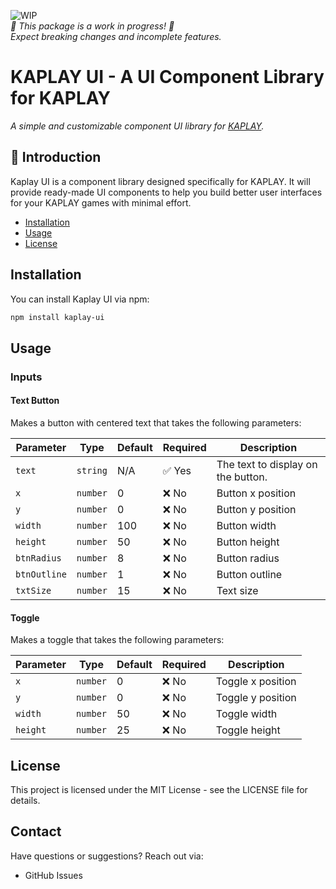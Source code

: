![WIP](https://img.shields.io/badge/status-WIP-yellow)
<br>_🚧 This package is a work in progress! 🚧_  
_Expect breaking changes and incomplete features._

# KAPLAY UI - A UI Component Library for KAPLAY

_A simple and customizable component UI library for [KAPLAY](https://kaplayjs.com/)._

## 🚀 Introduction

Kaplay UI is a component library designed specifically for KAPLAY. It will provide ready-made UI components to help you build better user interfaces for your KAPLAY games with minimal effort.

- [Installation](#installation)
- [Usage](#usage)
- [License](#license)

## Installation

You can install Kaplay UI via npm:

```bash
npm install kaplay-ui
```

## Usage

### Inputs

#### Text Button

Makes a button with centered text that takes the following parameters:

| Parameter    | Type     | Default | Required | Description                        |
| ------------ | -------- | ------- | -------- | ---------------------------------- |
| `text`       | `string` | N/A     | ✅ Yes   | The text to display on the button. |
| `x`          | `number` | 0       | ❌ No    | Button x position                  |
| `y`          | `number` | 0       | ❌ No    | Button y position                  |
| `width`      | `number` | 100     | ❌ No    | Button width                       |
| `height`     | `number` | 50      | ❌ No    | Button height                      |
| `btnRadius`  | `number` | 8       | ❌ No    | Button radius                      |
| `btnOutline` | `number` | 1       | ❌ No    | Button outline                     |
| `txtSize`    | `number` | 15      | ❌ No    | Text size                          |

#### Toggle

Makes a toggle that takes the following parameters:

| Parameter | Type     | Default | Required | Description       |
| --------- | -------- | ------- | -------- | ----------------- |
| `x`       | `number` | 0       | ❌ No    | Toggle x position |
| `y`       | `number` | 0       | ❌ No    | Toggle y position |
| `width`   | `number` | 50      | ❌ No    | Toggle width      |
| `height`  | `number` | 25      | ❌ No    | Toggle height     |

## License

This project is licensed under the MIT License - see the LICENSE file for details.

## Contact

Have questions or suggestions? Reach out via:

- GitHub Issues
